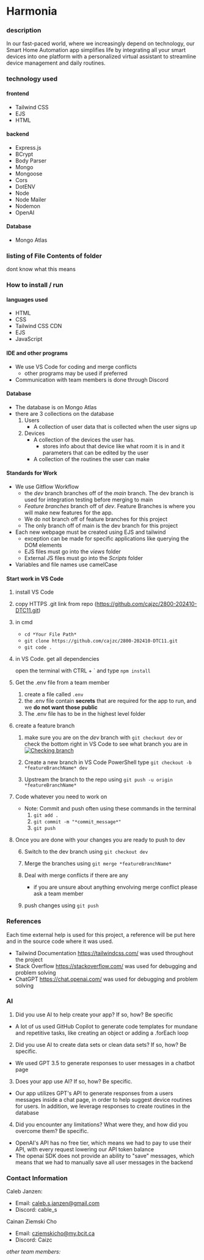 # Harmonia
### description
In our fast-paced world, where we increasingly depend on technology, our Smart Home Automation app simplifies life by integrating all your smart devices into one platform with a personalized virtual assistant to streamline device management and daily routines.
### technology used

#### frontend
- Tailwind CSS
- EJS
- HTML

#### backend
- Express.js
- BCrypt
- Body Parser
- Mongo
- Mongoose
- Cors
- DotENV
- Node
- Node Mailer
- Nodemon
- OpenAI

#### Database
- Mongo Atlas

### listing of File Contents of folder
dont know what this means

### How to install / run
#### languages used
- HTML
- CSS
- Tailwind CSS CDN
- EJS
- JavaScript

#### IDE and other programs
- We use VS Code for coding and merge conflicts
	- other programs may be used if preferred
- Communication with team members is done through Discord

#### Database
- The database is on Mongo Atlas
- there are 3 collections on the database
	1. Users
		- A collection of user data that is collected when the user signs up
	2. Devices
		- A collection of the devices the user has.
			- stores info about that device like what room it is in and it parameters that can be edited by the user
		- A collection of the routines the user can make

#### Standards for Work
- We use Gitflow Workflow 
	- the *dev* branch branches off of the *main* branch. The dev branch is used for integration testing before merging to main
	- *Feature branches* branch off of *dev*. Feature Branches is where you will make new features for the app.
	- We do not branch off of feature branches for this project
	- The only branch off of main is the dev branch for this project
- Each new webpage must be created using EJS and tailwind
	- exception can be made for specific applications like querying the DOM elements
	- EJS files must go into the *views* folder
	- External JS files must go into the *Scripts* folder
- Variables and file names use camelCase

#### Start work in VS Code
1. install VS Code
2. copy HTTPS .git link from repo (https://github.com/cajzc/2800-202410-DTC11.git)
3. in cmd
   - `cd *Your File Path*`
   - `git clone https://github.com/cajzc/2800-202410-DTC11.git`
   - `git code .`

4. in VS Code. get all dependencies

	open the terminal with CTRL + \` and type `npm install`

6. Get the .env file from a team member
	1. create a file called `.env` 
	2. the .env file contain **secrets** that are required for the app to run, and we **do not want those public**
	3. The .env file has to be in the highest level folder

7. create a feature branch
	1. make sure you are on the *dev* branch with `git checkout dev` or check the bottom right in VS Code to see what branch you are in[![Checking branch](https://cdn.discordapp.com/attachments/1060777468925071511/1245879209726050304/image.png?ex=665a5aee&is=6659096e&hm=fb855f91ca5b471f744c734f39be8c5c908549212ee51c2ce4b538e2faa572d8& "Checking branch")](https://cdn.discordapp.com/attachments/1060777468925071511/1245879209726050304/image.png?ex=665a5aee&is=6659096e&hm=fb855f91ca5b471f744c734f39be8c5c908549212ee51c2ce4b538e2faa572d8& "Checking branch")
	2. Create a new branch
		in VS Code PowerShell type `git checkout -b *featureBranchName* dev`

	3. Upstream the branch to the repo using 
	`git push -u origin *featureBranchName*`
2. Code whatever you need to work on
	- Note: Commit and push often using these commands in the terminal
		1. `git add .`
		2. `git commit -m "*commit_message*"`
		3. `git push`
3. Once you are done with your changes you are ready to push to dev

	6. Switch to the dev branch using `git checkout dev`

	7. Merge the branches using `git merge *featureBranchName*`

	8. Deal with merge conflicts if there are any
		- if you are unsure about anything envolving merge conflict please ask a team member

	9. push changes using `git push`

### References
Each time external help is used for this project, a reference will be put here and in the source code where it was used.
- Tailwind Documentation https://tailwindcss.com/ was used throughout the project
- Stack Overflow https://stackoverflow.com/ was used for debugging and problem solving
- ChatGPT https://chat.openai.com/ was used for debugging and problem solving

### AI
1. Did you use AI to help create your app? If so, how? Be specific 
- A lot of us used GitHub Copilot to generate code templates for mundane and repetitive tasks, like creating an object or adding a .forEach loop
2. Did you use AI to create data sets or clean data sets? If so, how? Be specific.
- We used GPT 3.5 to generate responses to user messages in a chatbot page
3. Does your app use AI? If so, how? Be specific.
- Our app utilizes GPT's API to generate responses from a users messages inside a chat page, in order to help suggest device routines for users. In addition, we leverage responses to create routines in the database
4. Did you encounter any limitations? What were they, and how did you overcome them? Be specific.
- OpenAI's API has no free tier, which means we had to pay to use their API, with every request lowering our API token balance
- The openai SDK does not provide an ability to "save" messages, which means that we had to manually save all user messages in the backend

### Contact Information
Caleb Janzen:
- Email: caleb.s.janzen@gmail.com
- Discord: cable_s

Cainan Ziemski Cho
- Email: cziemskicho@my.bcit.ca
- Discord: Caizc

*other team members:*
